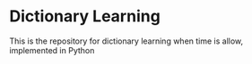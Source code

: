 Dictionary Learning
============

This is the repository for dictionary learning when time is allow, implemented in Python
